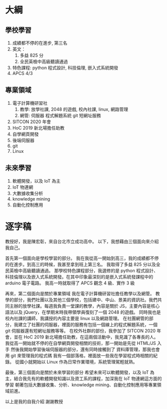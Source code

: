 # 大綱
## 學校學習
1. 成績都不停的在進步, 第三名
2. 英文：
	1. 多益 825 分
	2. 全民英檢中高級聽讀通過
4. 特色課程: python 程式設計, 科技倫理, 嵌入式系統開發
5. APCS 4/3

## 專業領域
1. 電子計算機研習社
	1. 教學: 放學社課, 2048 的遊戲, 校內社課, linux, 網路管理
	2. 網管: 伺服器 程式解題系統 git 短網址服務
2. SITCON 2020 年會
3. HoC 2019 新北場擔任助教
4. 自學網頁開發
5. 後端伺服器
6. git
7. Linux

## 未來學習
1. 軟體開發，以及 IoT 為主
2. IoT 物連網
3. 大數據收集分析
4. knowledge mining
5. 自動化控制應用

# 逐字稿
教授好，我是陳宏彰，來自台北市立成功高中。
以下，我想藉由三個面向來介紹我自己。

首先第一個面向是學校學習的部分。
我在我從高一開始到高三，我的成績都不停的在進步。到高三的時候，我甚至拿到班上第三名。
我取得了多益 825 分以及全民英檢中高級聽讀通過。
那學校特色課程部分，我選修的是 python 程式設計、科技倫理以及嵌入式系統開發。在其中印象最深刻的是嵌入式系統發課程中的 arduino 電子電路。
我高一時就取得了 APCS 觀念 4 級、實作 3 級

再來，第二個面向是關於專業領域
我在電子計算機研習社擔任教學以及網管。
教學的部分，我們社團以及其他三個學校，包括建中、中山、景美的資訊社。我們共同主辦的放學社課。每週我負責一堂課的教學，內容是關於 JS，主要內容是核心語法以及 jQuery，在學期末時我帶領學員復刻了一個 2048 的遊戲。
同時我也是校內社課的講師，我講授的內容主要是 linux 以及網路管理。
在社團網管的部分，我建立了社團的伺服器，裡面的服務有包括一個線上的程式解題系統，一個 git 伺服器還有短網址服務等等。
在校外社群的部份，我參加了 SITCON 2020 年會，並在 HoC 2019 新北場擔任助教，在這兩個活動中，我見識了各專長的人。
我從高一開始就不停的在自學網頁開發相關的技術，那一開始是先從 HTML/JS 入手
然後我開始學習後端伺服器的部分，還有同時接觸到了
資料庫管理，那我也會用 git 來管理我的程式碼
我有一個部落格，裡面放一些我在學習程式時相關的紀錄。
從國小就開始以 Linux 作為日常作業環境，系統管理駕輕就熟。

最後，第三個面向是關於未來學習的部分
希望未來可以軟體開發，以及 IoT 為主，結合我先有的軟體開發知識以及資工系的課程，加深我在 IoT 物連網這方面的學習
朝著包括大數據收集、分析、knowledge mining、自動化控制應用等專業領域前進。

以上是我的自我介紹
謝謝教授
